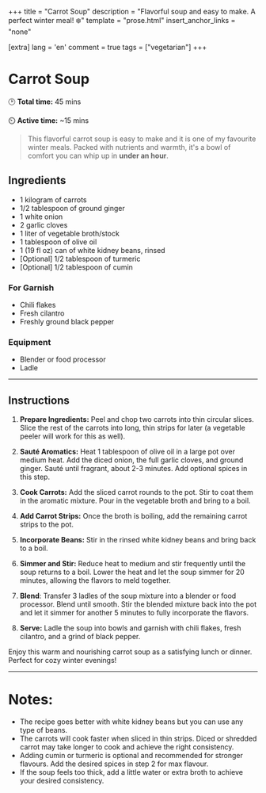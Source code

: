 +++
title = "Carrot Soup"
description = "Flavorful soup and easy to make. A perfect winter meal! ❄️"
template = "prose.html"
insert_anchor_links = "none"

[extra]
lang = 'en'
comment = true
tags = ["vegetarian"]
+++

# Carrot Soup  

🕑 **Total time:** 45 mins 

⏲️ **Active time:** ~15 mins 

> This flavorful carrot soup is easy to make and it is one of my favourite winter meals. Packed with nutrients and warmth, it's a bowl of comfort you can whip up in **under an hour**.  

## Ingredients  
- 1 kilogram of carrots
- 1/2 tablespoon of ground ginger  
- 1 white onion
- 2 garlic cloves
- 1 liter of vegetable broth/stock  
- 1 tablespoon of olive oil  
- 1 (19 fl oz) can of white kidney beans, rinsed
- [Optional] 1/2 tablespoon of turmeric
- [Optional] 1/2 tablespoon of cumin

### For Garnish  
- Chili flakes  
- Fresh cilantro  
- Freshly ground black pepper  

### Equipment
- Blender or food processor
- Ladle

---

## Instructions  

1. **Prepare Ingredients:** Peel and chop two carrots into thin circular slices. Slice the rest of the carrots into long, thin strips for later (a vegetable peeler will work for this as well).

1. **Sauté Aromatics:** Heat 1 tablespoon of olive oil in a large pot over medium heat. Add the diced onion, the full garlic cloves, and ground ginger. Sauté until fragrant, about 2-3 minutes. Add optional spices in this step.

1. **Cook Carrots:** Add the sliced carrot rounds to the pot. Stir to coat them in the aromatic mixture. Pour in the vegetable broth and bring to a boil.  

1. **Add Carrot Strips:** Once the broth is boiling, add the remaining carrot strips to the pot.  

1. **Incorporate Beans:** Stir in the rinsed white kidney beans and bring back to a boil.  

1. **Simmer and Stir:** Reduce heat to medium and stir frequently until the soup returns to a boil. Lower the heat and let the soup simmer for 20 minutes, allowing the flavors to meld together.

1. **Blend**: Transfer 3 ladles of the soup mixture into a blender or food processor. Blend until smooth. Stir the blended mixture back into the pot and let it simmer for another 5 minutes to fully incorporate the flavors.

1. **Serve:** Ladle the soup into bowls and garnish with chili flakes, fresh cilantro, and a grind of black pepper.  

Enjoy this warm and nourishing carrot soup as a satisfying lunch or dinner. Perfect for cozy winter evenings! 

---

# Notes:

- The recipe goes better with white kidney beans but you can use any type of beans.
- The carrots will cook faster when sliced in thin strips. Diced or shredded carrot may take longer to cook and achieve the right consistency.
- Adding cumin or turmeric is optional and recommended for stronger flavours. Add the desired spices in step 2 for max flavour.
- If the soup feels too thick, add a little water or extra broth to achieve your desired consistency. 